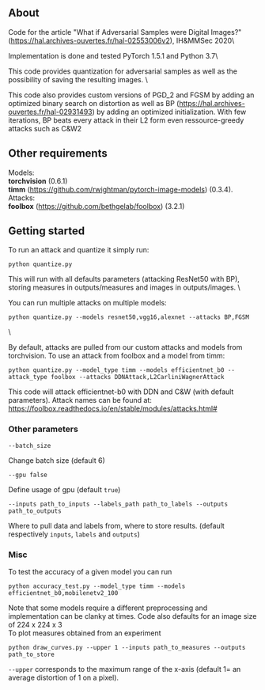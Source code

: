## About

Code for the article "What if Adversarial Samples were Digital Images?" (https://hal.archives-ouvertes.fr/hal-02553006v2), IH&MMSec 2020\

Implementation is done and tested PyTorch 1.5.1 and Python 3.7\

This code provides quantization for adversarial samples as well as the possibility of saving the resulting images. \

This code also provides custom versions of PGD_2 and FGSM by adding an optimized binary search on distortion as well as BP (https://hal.archives-ouvertes.fr/hal-02931493) by adding an optimized initialization. With few iterations, BP beats every attack in their L2 form even ressource-greedy attacks such as C&W2


## Other requirements

Models: \
**torchvision** (0.6.1)\
**timm** (https://github.com/rwightman/pytorch-image-models) (0.3.4).\
Attacks:\
**foolbox** (https://github.com/bethgelab/foolbox) (3.2.1)


## Getting started

To run an attack and quantize it simply run:

```
python quantize.py 
```
This will run with all defaults parameters (attacking ResNet50 with BP), storing measures in outputs/measures and images in outputs/images. \

You can run multiple attacks on multiple models:
```
python quantize.py --models resnet50,vgg16,alexnet --attacks BP,FGSM
```
\

By default, attacks are pulled from our custom attacks and models from torchvision. To use an attack from foolbox and a model from timm:
```
python quantize.py --model_type timm --models efficientnet_b0 --attack_type foolbox --attacks DDNAttack,L2CarliniWagnerAttack
```
This code will attack efficientnet-b0 with DDN and C&W (with default parameters). Attack names can be found at: https://foolbox.readthedocs.io/en/stable/modules/attacks.html#


### Other parameters

```
--batch_size
```
Change batch size (default 6)
```
--gpu false
```
Define usage of gpu (default  `true`)
```
--inputs path_to_inputs --labels_path path_to_labels --outputs path_to_outputs
```
Where to pull data and labels from, where to store results. (default respectively `inputs`, `labels` and `outputs`)

### Misc

To test the accuracy of a given model you can run 

```
python accuracy_test.py --model_type timm --models efficientnet_b0,mobilenetv2_100
```
Note that some models require a different preprocessing and implementation can be clanky at times. Code also defaults for an image size of 224 x 224 x 3\
To plot measures obtained from an experiment
```
python draw_curves.py --upper 1 --inputs path_to_measures --outputs path_to_store
```
`--upper` corresponds to the maximum range of the x-axis (default 1= an average distortion of 1 on a pixel).
